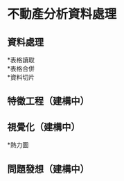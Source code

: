 不動產分析資料處理
==========================
資料處理<br>         
--------------------------
*表格讀取<br>
*表格合併<br>
*資料切片<br>

特徵工程（建構中）<br>         
--------------------------


視覺化（建構中）<br>
-----------------------------
*熱力圖<br>


問題發想（建構中）<br>
-----------------------------
